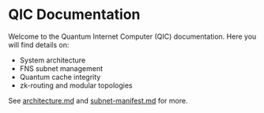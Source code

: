 # QIC Documentation

Welcome to the Quantum Internet Computer (QIC) documentation. Here you will find details on:

- System architecture
- FNS subnet management
- Quantum cache integrity
- zk-routing and modular topologies

See [architecture.md](architecture.md) and [subnet-manifest.md](subnet-manifest.md) for more. 